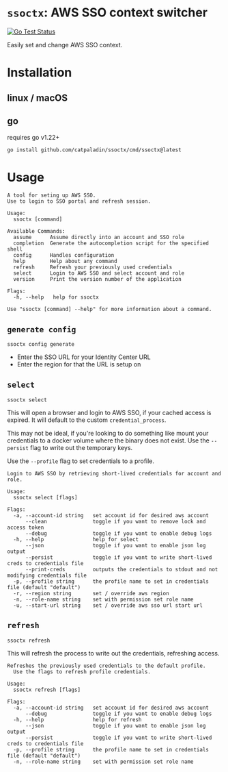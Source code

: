 # `ssoctx`: AWS SSO context switcher

[![Go Test Status](https://github.com/catpaladin/ssoctx/actions/workflows/test.yml/badge.svg?branch=main)](https://github.com/catapaladin/ssoctx/actions/workflows/test.yml)

Easily set and change AWS SSO context.

# Installation

## linux / macOS

## go
requires go v1.22+

```
go install github.com/catpaladin/ssoctx/cmd/ssoctx@latest
```

# Usage
```
A tool for seting up AWS SSO.
Use to login to SSO portal and refresh session.

Usage:
  ssoctx [command]

Available Commands:
  assume      Assume directly into an account and SSO role
  completion  Generate the autocompletion script for the specified shell
  config      Handles configuration
  help        Help about any command
  refresh     Refresh your previously used credentials
  select      Login to AWS SSO and select account and role
  version     Print the version number of the application

Flags:
  -h, --help   help for ssoctx

Use "ssoctx [command] --help" for more information about a command.

```

## `generate config`
```
ssoctx config generate
```

- Enter the SSO URL for your Identity Center URL
- Enter the region for that the URL is setup on

## `select`
```
ssoctx select
```

This will open a browser and login to AWS SSO, if your cached access is expired.
It will default to the custom `credential_process`.

This may not be ideal, if you're looking to do something like mount your credentials to a docker volume where the binary does not exist.
Use the `--persist` flag to write out the temporary keys.

Use the `--profile` flag to set credentials to a profile.

```
Login to AWS SSO by retrieving short-lived credentials for account and role.

Usage:
  ssoctx select [flags]

Flags:
  -a, --account-id string   set account id for desired aws account
      --clean               toggle if you want to remove lock and access token
      --debug               toggle if you want to enable debug logs
  -h, --help                help for select
      --json                toggle if you want to enable json log output
      --persist             toggle if you want to write short-lived creds to credentials file
      --print-creds         outputs the credentials to stdout and not modifying credentials file
  -p, --profile string      the profile name to set in credentials file (default "default")
  -r, --region string       set / override aws region
  -n, --role-name string    set with permission set role name
  -u, --start-url string    set / override aws sso url start url

```

## `refresh`
```
ssoctx refresh
```

This will refresh the process to write out the credentials, refreshing access.

```
Refreshes the previously used credentials to the default profile.
  Use the flags to refresh profile credentials.

Usage:
  ssoctx refresh [flags]

Flags:
  -a, --account-id string   set account id for desired aws account
      --debug               toggle if you want to enable debug logs
  -h, --help                help for refresh
      --json                toggle if you want to enable json log output
      --persist             toggle if you want to write short-lived creds to credentials file
  -p, --profile string      the profile name to set in credentials file (default "default")
  -n, --role-name string    set with permission set role name
```
